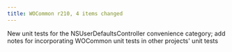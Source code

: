 ```yaml
---
title: WOCommon r210, 4 items changed
---
```


New unit tests for the NSUserDefaultsController convenience category; add notes for incorporating WOCommon unit tests in other projects' unit tests

